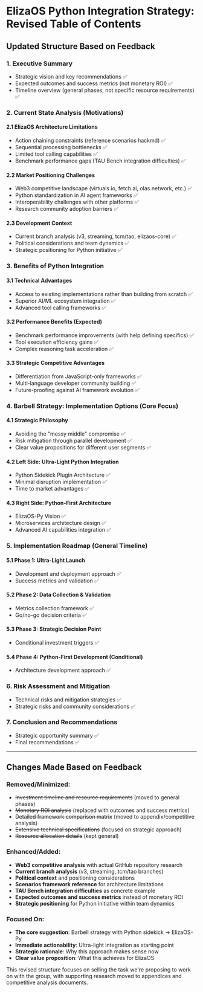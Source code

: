# ElizaOS Python Integration Strategy: Revised Table of Contents

## Updated Structure Based on Feedback

### 1. Executive Summary
- Strategic vision and key recommendations ✅
- Expected outcomes and success metrics (not monetary ROI) ✅
- Timeline overview (general phases, not specific resource requirements) ✅

### 2. Current State Analysis (Motivations)
#### 2.1 ElizaOS Architecture Limitations
- Action chaining constraints (reference scenarios hackmd) ✅
- Sequential processing bottlenecks ✅
- Limited tool calling capabilities ✅
- Benchmark performance gaps (TAU Bench integration difficulties) ✅

#### 2.2 Market Positioning Challenges  
- Web3 competitive landscape (virtuals.io, fetch.ai, olas.network, etc.) ✅
- Python standardization in AI agent frameworks ✅
- Interoperability challenges with other platforms ✅
- Research community adoption barriers ✅

#### 2.3 Development Context
- Current branch analysis (v3, streaming, tcm/tao, elizaos-core) ✅
- Political considerations and team dynamics ✅
- Strategic positioning for Python initiative ✅

### 3. Benefits of Python Integration
#### 3.1 Technical Advantages
- Access to existing implementations rather than building from scratch ✅
- Superior AI/ML ecosystem integration ✅
- Advanced tool calling frameworks ✅

#### 3.2 Performance Benefits (Expected)
- Benchmark performance improvements (with help defining specifics) ✅
- Tool execution efficiency gains ✅
- Complex reasoning task acceleration ✅

#### 3.3 Strategic Competitive Advantages
- Differentiation from JavaScript-only frameworks ✅
- Multi-language developer community building ✅
- Future-proofing against AI framework evolution ✅

### 4. Barbell Strategy: Implementation Options (Core Focus)
#### 4.1 Strategic Philosophy
- Avoiding the "messy middle" compromise ✅
- Risk mitigation through parallel development ✅
- Clear value propositions for different user segments ✅

#### 4.2 Left Side: Ultra-Light Python Integration
- Python Sidekick Plugin Architecture ✅
- Minimal disruption implementation ✅
- Time to market advantages ✅

#### 4.3 Right Side: Python-First Architecture
- ElizaOS-Py Vision ✅
- Microservices architecture design ✅
- Advanced AI capabilities integration ✅

### 5. Implementation Roadmap (General Timeline)
#### 5.1 Phase 1: Ultra-Light Launch
- Development and deployment approach ✅
- Success metrics and validation ✅

#### 5.2 Phase 2: Data Collection & Validation
- Metrics collection framework ✅
- Go/no-go decision criteria ✅

#### 5.3 Phase 3: Strategic Decision Point
- Conditional investment triggers ✅

#### 5.4 Phase 4: Python-First Development (Conditional)
- Architecture development approach ✅

### 6. Risk Assessment and Mitigation
- Technical risks and mitigation strategies ✅
- Strategic risks and community considerations ✅

### 7. Conclusion and Recommendations
- Strategic opportunity summary ✅
- Final recommendations ✅

---

## Changes Made Based on Feedback

### Removed/Minimized:
- ~~Investment timeline and resource requirements~~ (moved to general phases)
- ~~Monetary ROI analysis~~ (replaced with outcomes and success metrics)
- ~~Detailed framework comparison matrix~~ (moved to appendix/competitive analysis)
- ~~Extensive technical specifications~~ (focused on strategic approach)
- ~~Resource allocation details~~ (kept general)

### Enhanced/Added:
- **Web3 competitive analysis** with actual GitHub repository research
- **Current branch analysis** (v3, streaming, tcm/tao branches)
- **Political context** and positioning considerations
- **Scenarios framework reference** for architecture limitations
- **TAU Bench integration difficulties** as concrete example
- **Expected outcomes and success metrics** instead of monetary ROI
- **Strategic positioning** for Python initiative within team dynamics

### Focused On:
- **The core suggestion**: Barbell strategy with Python sidekick → ElizaOS-Py
- **Immediate actionability**: Ultra-light integration as starting point
- **Strategic rationale**: Why this approach makes sense now
- **Clear value proposition**: What this achieves for ElizaOS

This revised structure focuses on selling the task we're proposing to work on with the group, with supporting research moved to appendices and competitive analysis documents.
